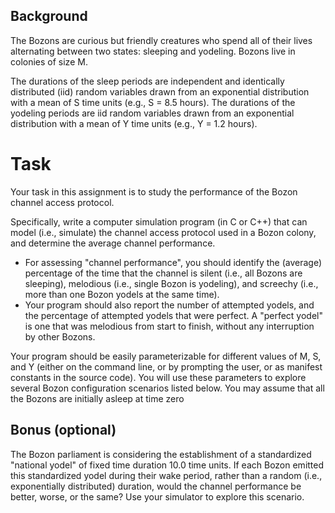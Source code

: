 
## Background

The Bozons are curious but friendly creatures who spend all of their lives alternating between two states: sleeping and yodeling. Bozons live in colonies of size M.

The durations of the sleep periods are independent and identically distributed (iid) random variables drawn from an exponential distribution with a mean of S time units (e.g., S = 8.5 hours). The durations of the yodeling periods are iid random variables drawn from an exponential distribution with a mean of Y time units (e.g., Y = 1.2 hours).

# Task

Your task in this assignment is to study the performance of the Bozon channel access protocol.

Specifically, write a computer simulation program (in C or C++) that can model (i.e., simulate) the channel access protocol used in a Bozon colony, and determine the average channel performance. 
- For assessing "channel performance", you should identify the (average) percentage of the time that the channel is silent (i.e., all Bozons are sleeping), melodious (i.e., single Bozon is yodeling), and screechy (i.e., more than one Bozon yodels at the same time). 
- Your program should also report the number of attempted yodels, and the percentage of attempted yodels that were perfect. A "perfect yodel" is one that was melodious from start to finish, without any interruption by other Bozons.

Your program should be easily parameterizable for different values of M, S, and Y (either on the command line, or by prompting the user, or as manifest constants in the source code). You will use these parameters to explore several Bozon configuration scenarios listed below. You may assume that all the Bozons are initially asleep at time zero

## Bonus (optional)

The Bozon parliament is considering the establishment of a standardized "national yodel" of fixed time duration 10.0 time units. If each Bozon emitted this standardized yodel during their wake period, rather than a random (i.e., exponentially distributed) duration, would the channel performance be better, worse, or the same? Use your simulator to explore this scenario.
